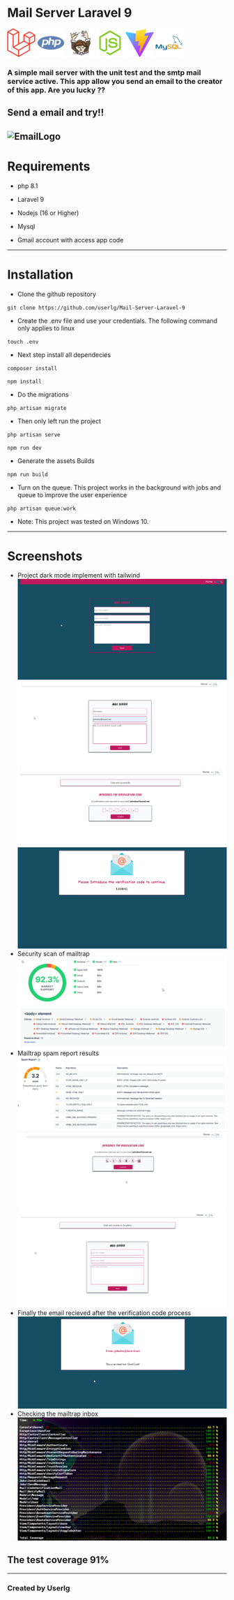 # Mail Server Laravel 9

![ laravel ]( assets/laravel.png )
![ php ]( assets/php.png )
![ composer ]( assets/composer.png )
![ node ]( assets/node.png)
![ vite]( assets/vite.png)
![ mysql]( assets/mysql.png)

### A simple mail server with the unit test and the smtp mail service active. This app allow you send an email to the creator of this app. Are you lucky ??
Send a email and try!!
-------------------
![ EmailLogo](https://i.imgur.com/4BELzPD.png)
-------------------
# Requirements

+ php 8.1

+ Laravel 9

+ Nodejs (16 or Higher)

+ Mysql

+ Gmail account with access app code
-----------
# Installation
+ Clone the github repository
```
git clone https://github.com/userlg/Mail-Server-Laravel-9
```
+ Create the .env file and use your credentials. The following command only applies to linux
```
touch .env
```
+ Next step install all dependecies
```
composer install
```
```
npm install 
```
+ Do the migrations
```
php artisan migrate
```
+ Then only left run the project
```
php artisan serve
```
```
npm run dev
```
+ Generate the assets Builds
```
npm run build
```
+ Turn on the queue. This project works in the background with jobs and queue to improve the user experience
```
php artisan queue:work
```
+ Note: This project was tested on Windows 10.
-----------
# Screenshots
+ Project dark mode implement with tailwind
![ img1 ](assets/img1.png)
![ img2 ](assets/img2.png)
![ img3 ](assets/img3.png)
![ img4 ](assets/img4.png)
+ Security scan of mailtrap
![ img5 ](assets/img5.png)
+ Mailtrap spam report results
![ img6 ](assets/img6.png)
![ img7 ](assets/img7.png)
![ img8 ](assets/img8.png)
+ Finally the email recieved after the verification code process
![ img9 ](assets/img9.png)
+ Checking the mailtrap inbox
![ tests ](assets/test-coverage.png)
## The test coverage 91% 

-----------
### Created by Userlg